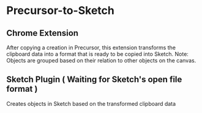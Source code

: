 # Precursor-to-Sketch

## Chrome Extension 
After copying a creation in Precursor, this extension transforms the clipboard data into a format that is ready to be copied into Sketch. Note: Objects are grouped based on their relation to other objects on the canvas.

## Sketch Plugin ( Waiting for Sketch's open file format )
Creates objects in Sketch based on the transformed clipboard data
